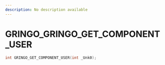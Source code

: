 ```yaml
---
description: No description available 
---
```


# GRINGO\_GRINGO_GET_COMPONENT_USER

```cpp
int GRINGO_GET_COMPONENT_USER(int _Unk0);
```